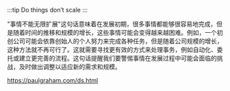 :::tip
Do things don’t scale 
:::

"事情不能无限扩展"这句话意味着在发展初期，很多事情都能够很容易地完成，但是随着时间的推移和规模的增长，这些事情可能会变得越来越困难。例如，一个初创公司可能会依靠创始人的个人努力来完成各种任务，但是随着公司规模的增长，这种方法就不再可行了。这就需要寻找更有效的方式来处理事务，例如自动化、委托或建立更完善的流程。这句话提醒我们要警惕事情在发展过程中可能会面临的挑战，及时做出调整以适应新的需求和规模。

https://paulgraham.com/ds.html